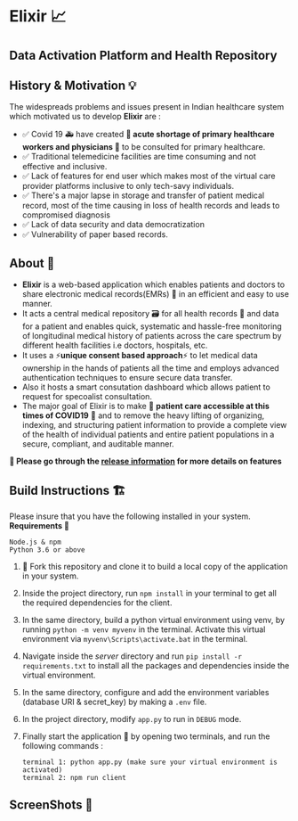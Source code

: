 # Elixir :chart_with_upwards_trend:
## Data Activation Platform and Health Repository 

## History & Motivation :bulb:
The widespreads problems and issues present in Indian healthcare system which motivated us to develop **Elixir** are :   

 - :white_check_mark: Covid 19 :ambulance: have created **:rotating_light: acute shortage of primary healthcare workers and physicians :rotating_light:** to be consulted for primary healthcare. 
 - :white_check_mark: Traditional telemedicine facilities are time consuming and not effective and inclusive.
 - :white_check_mark: Lack of features for end user which makes most of the virtual care provider platforms inclusive to only tech-savy individuals.
 - :white_check_mark: There's a major lapse in storage and transfer of patient medical record, most of the time causing in loss of health records and leads to compromised diagnosis
 - :white_check_mark: Lack of data security and data democratization
 - :white_check_mark: Vulnerability of paper based records. 

    
## About :rocket:
- **Elixir** is a web-based application which enables patients and doctors to share electronic medical records(EMRs) :memo: in an efficient and easy to use manner. 
- It acts a central medical repository :card_file_box: for all health records :page_facing_up: and data for a patient and enables quick, systematic and hassle-free monitoring of longitudinal medical history of patients across the care spectrum by different health facilities i.e doctors, hospitals, etc. 
- It uses a ⚡️**unique consent based approach**⚡️ to let medical data ownership in the hands of patients all the time and employs advanced authentication techniques to ensure secure data transfer. 
- Also it hosts a smart consutation dashboard whicb allows patient to request for specoalist consultation. 
- The major goal of Elixir is to make :rotating_light: **patient care accessible at this times of COVID19** :rotating_light: and to remove the heavy lifting of organizing, indexing, and structuring patient information to provide a complete view of the health of individual patients and entire patient populations in a secure, compliant, and auditable manner. 

**:pushpin: Please go through the [release information](https://github.com/purplepotion/Elixir/releases/tag/v1.0.0) for more details on features**

## Build Instructions :building_construction:
Please insure that you have the following installed in your system.   
**Requirements :memo:**

    Node.js & npm
    Python 3.6 or above
 
 1. :twisted_rightwards_arrows: Fork this repository and clone it to build a local copy of the application in your system.  
 2. Inside the project directory, run `npm install` in your terminal to get all the required dependencies for the client.
 3. In the same directory, build a python virtual environment using venv, by running `python -m venv myvenv` in the terminal. Activate this virtual environment via `myvenv\Scripts\activate.bat` in the terminal.
 4. Navigate inside the *server* directory and run `pip install -r requirements.txt` to install all the packages and dependencies inside the virtual environment.
 5. In the same directory, configure and add the environment variables (database URI & secret_key) by making a `.env` file.
 6. In the project directory, modify `app.py` to run in `DEBUG` mode.
 7. Finally start the application :rocket: by opening two terminals, and run the following commands :  
 
        terminal 1: python app.py (make sure your virtual environment is activated) 
        terminal 2: npm run client


## ScreenShots :camera_flash:
 
 



